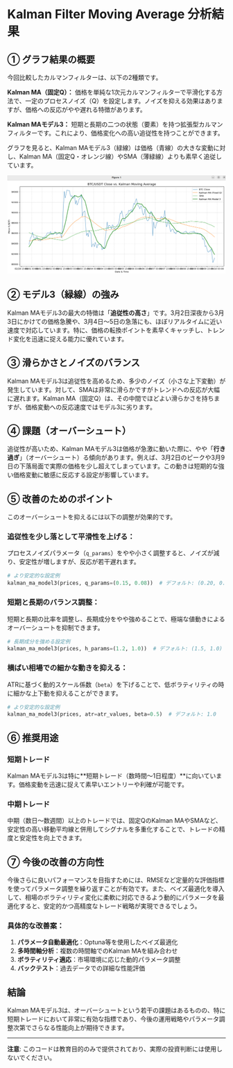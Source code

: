# Kalman Filter Moving Average 分析結果

## ① グラフ結果の概要

今回比較したカルマンフィルターは、以下の2種類です。

**Kalman MA（固定Q）：**
価格を単純な1次元カルマンフィルターで平滑化する方法で、一定のプロセスノイズ（Q）を設定します。ノイズを抑える効果はありますが、価格への反応がやや遅れる特徴があります。

**Kalman MAモデル3：**
短期と長期の二つの状態（要素）を持つ拡張型カルマンフィルターです。これにより、価格変化への高い追従性を持つことができます。

グラフを見ると、Kalman MAモデル3（緑線）は価格（青線）の大きな変動に対し、Kalman MA（固定Q・オレンジ線）やSMA（薄緑線）よりも素早く追従しています。

![Kalman MA比較グラフ](kalman_ma_vs_close.png)

## ② モデル3（緑線）の強み

Kalman MAモデル3の最大の特徴は「**追従性の高さ**」です。3月2日深夜から3月3日にかけての価格急騰や、3月4日〜5日の急落にも、ほぼリアルタイムに近い速度で対応しています。特に、価格の転換ポイントを素早くキャッチし、トレンド変化を迅速に捉える能力に優れています。

## ③ 滑らかさとノイズのバランス

Kalman MAモデル3は追従性を高めるため、多少のノイズ（小さな上下変動）が発生しています。対して、SMAは非常に滑らかですがトレンドへの反応が大幅に遅れます。Kalman MA（固定Q）は、その中間でほどよい滑らかさを持ちますが、価格変動への反応速度ではモデル3に劣ります。

## ④ 課題（オーバーシュート）

追従性が高いため、Kalman MAモデル3は価格が急激に動いた際に、やや「**行き過ぎ**」（オーバーシュート）る傾向があります。例えば、3月2日のピークや3月9日の下落局面で実際の価格を少し超えてしまっています。この動きは短期的な強い価格変動に敏感に反応する設定が影響しています。

## ⑤ 改善のためのポイント

このオーバーシュートを抑えるには以下の調整が効果的です。

### 追従性を少し落として平滑性を上げる：
プロセスノイズパラメータ（`q_params`）をやや小さく調整すると、ノイズが減り、安定性が増しますが、反応が若干遅れます。

```python
# より安定的な設定例
kalman_ma_model3(prices, q_params=(0.15, 0.08))  # デフォルト: (0.20, 0.10)
```

### 短期と長期のバランス調整：
短期と長期の比率を調整し、長期成分をやや強めることで、極端な値動きによるオーバーシュートを抑制できます。

```python
# 長期成分を強める設定例
kalman_ma_model3(prices, h_params=(1.2, 1.0))  # デフォルト: (1.5, 1.0)
```

### 横ばい相場での細かな動きを抑える：
ATRに基づく動的スケール係数（`beta`）を下げることで、低ボラティリティの時に細かな上下動を抑えることができます。

```python
# より安定的な設定例
kalman_ma_model3(prices, atr=atr_values, beta=0.5)  # デフォルト: 1.0
```

## ⑥ 推奨用途

### 短期トレード
Kalman MAモデル3は特に**短期トレード（数時間〜1日程度）**に向いています。価格変動を迅速に捉えて素早いエントリーや利確が可能です。

### 中期トレード
中期（数日〜数週間）以上のトレードでは、固定QのKalman MAやSMAなど、安定性の高い移動平均線と併用してシグナルを多重化することで、トレードの精度と安定性を向上できます。

## ⑦ 今後の改善の方向性

今後さらに良いパフォーマンスを目指すためには、RMSEなど定量的な評価指標を使ってパラメータ調整を繰り返すことが有効です。また、ベイズ最適化を導入して、相場のボラティリティ変化に柔軟に対応できるよう動的にパラメータを最適化すると、安定的かつ高精度なトレード戦略が実現できるでしょう。

### 具体的な改善案：
1. **パラメータ自動最適化**：Optuna等を使用したベイズ最適化
2. **多時間軸分析**：複数の時間軸でのKalman MAを組み合わせ
3. **ボラティリティ適応**：市場環境に応じた動的パラメータ調整
4. **バックテスト**：過去データでの詳細な性能評価

## 結論

Kalman MAモデル3は、オーバーシュートという若干の課題はあるものの、特に短期トレードにおいて非常に有効な指標であり、今後の運用戦略やパラメータ調整次第でさらなる性能向上が期待できます。

---

**注意**: このコードは教育目的のみで提供されており、実際の投資判断には使用しないでください。